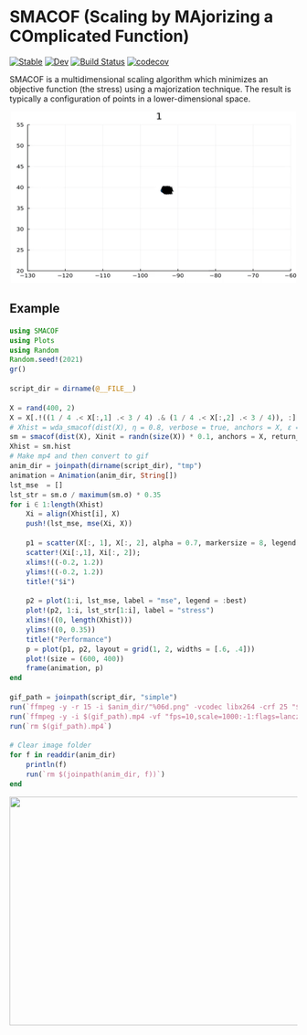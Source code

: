 # SMACOF (Scaling by MAjorizing a COmplicated Function)

[![Stable](https://img.shields.io/badge/docs-stable-blue.svg)](https://alainchau.github.io/SMACOF.jl/stable)
[![Dev](https://img.shields.io/badge/docs-dev-blue.svg)](https://alainchau.github.io/SMACOF.jl/dev)
[![Build Status](https://travis-ci.com/alainchau/SMACOF.jl.svg?branch=main)](https://travis-ci.com/alainchau/SMACOF.jl)
[![codecov](https://codecov.io/gh/alainchau/SMACOF.jl/branch/main/graph/badge.svg?token=eQNUwU70aB)](https://codecov.io/gh/alainchau/SMACOF.jl)

SMACOF is a multidimensional scaling algorithm which minimizes an objective function (the stress) using a majorization technique. The result is typically a configuration of points in a lower-dimensional space.


<p align="center">
<img src="https://github.com/alainchau/SMACOF.jl/blob/main/examples/cities/cities.gif" width="500" height="300">
</p>

## Example
```julia
using SMACOF
using Plots
using Random
Random.seed!(2021)
gr()

script_dir = dirname(@__FILE__)

X = rand(400, 2)
X = X[.!((1 / 4 .< X[:,1] .< 3 / 4) .& (1 / 4 .< X[:,2] .< 3 / 4)), :]
# Xhist = wda_smacof(dist(X), η = 0.8, verbose = true, anchors = X, ε = 1e-6, return_history = true)[2]
sm = smacof(dist(X), Xinit = randn(size(X)) * 0.1, anchors = X, return_hist = true)
Xhist = sm.hist
# Make mp4 and then convert to gif
anim_dir = joinpath(dirname(script_dir), "tmp")
animation = Animation(anim_dir, String[])
lst_mse  = []
lst_str = sm.σ / maximum(sm.σ) * 0.35
for i ∈ 1:length(Xhist)
    Xi = align(Xhist[i], X)
    push!(lst_mse, mse(Xi, X))

    p1 = scatter(X[:, 1], X[:, 2], alpha = 0.7, markersize = 8, legend = nothing);
    scatter!(Xi[:,1], Xi[:, 2]);
    xlims!((-0.2, 1.2))
    ylims!((-0.2, 1.2))
    title!("$i")

    p2 = plot(1:i, lst_mse, label = "mse", legend = :best)
    plot!(p2, 1:i, lst_str[1:i], label = "stress")
    xlims!((0, length(Xhist))) 
    ylims!((0, 0.35))  
    title!("Performance") 
    p = plot(p1, p2, layout = grid(1, 2, widths = [.6, .4]))
    plot!(size = (600, 400))
    frame(animation, p)
end

gif_path = joinpath(script_dir, "simple")
run(`ffmpeg -y -r 15 -i $anim_dir/"%06d.png" -vcodec libx264 -crf 25 "$(gif_path).mp4"`)
run(`ffmpeg -y -i $(gif_path).mp4 -vf "fps=10,scale=1000:-1:flags=lanczos,split[s0][s1];[s0]palettegen[p];[s1][p]paletteuse" -loop 0 $(gif_path).gif`)
run(`rm $(gif_path).mp4`)

# Clear image folder
for f in readdir(anim_dir)
    println(f)
    run(`rm $(joinpath(anim_dir, f))`)
end
```

<p align="center">
<img src="https://github.com/alainchau/SMACOF.jl/blob/main/examples/speedtest/speedtest.png" width="600" height="400">
</p>
